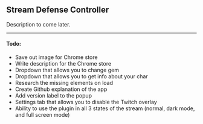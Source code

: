 ## Stream Defense Controller

Description to come later.

----

#### Todo:

* Save out image for Chrome store
* Write description for the Chrome store
* Dropdown that allows you to change gem
* Dropdown that allows you to get info about your char
* Research the missing elements on load
* Create Github explanation of the app
* Add version label to the popup
* Settings tab that allows you to disable the Twitch overlay
* Ability to use the plugin in all 3 states of the stream (normal, dark mode, and full screen mode)